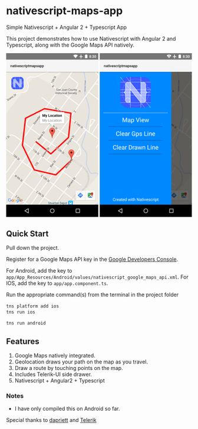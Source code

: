 # nativescript-maps-app
Simple Nativescript + Angular 2 + Typescript App

This project demonstrates how to use Nativescript with Angular 2 and Typescript, along with the Google Maps API natively.

<img src="screenshot1.png" width="250px">
<img src="screenshot2.png" width="250px">

## Quick Start
Pull down the project.

Register for a Google Maps API key in the [Google Developers Console](https://console.developers.google.com).

For Android, add the key to `app/App_Resources/Android/values/nativescript_google_maps_api.xml`.
For IOS, add the key to `app/app.component.ts`.

Run the appropriate command(s) from the terminal in the project folder
```
tns platform add ios
tns run ios
```
```
tns run android
```

## Features
1. Google Maps natively integrated.
2. Geolocation draws your path on the map as you travel.
3. Draw a route by touching points on the map.
4. Includes Telerik-UI side drawer.
5. Nativescript + Angular2 + Typescript

### Notes
- I have only compiled this on Android so far.


Special thanks to  [dapriett](https://github.com/dapriett) and  [Telerik](http://nativescript.org/)